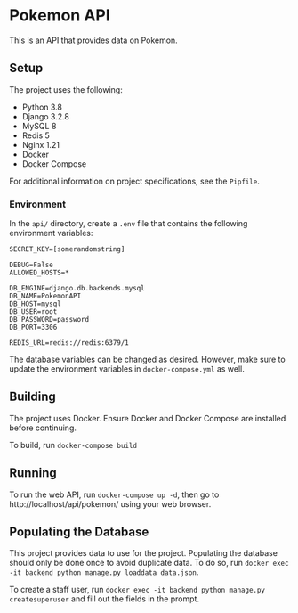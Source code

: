 # Pokemon API
This is an API that provides data on Pokemon.

## Setup
The project uses the following:
- Python 3.8
- Django 3.2.8
- MySQL 8
- Redis 5
- Nginx 1.21
- Docker
- Docker Compose

For additional information on project specifications, see the ```Pipfile```.

### Environment
In the ```api/``` directory, create a ```.env``` file
that contains the following environment variables:
```
SECRET_KEY=[somerandomstring]

DEBUG=False
ALLOWED_HOSTS=*

DB_ENGINE=django.db.backends.mysql
DB_NAME=PokemonAPI
DB_HOST=mysql
DB_USER=root
DB_PASSWORD=password
DB_PORT=3306

REDIS_URL=redis://redis:6379/1
```
The database variables can be changed as desired. However, make sure to update
the environment variables in ```docker-compose.yml``` as well.

## Building
The project uses Docker. Ensure Docker and Docker Compose are installed before continuing.

To build, run ```docker-compose build```

## Running
To run the web API, run ```docker-compose up -d```, then 
go to http://localhost/api/pokemon/ using your web browser.

## Populating the Database
This project provides data to use for the project.
Populating the database should only be done once to avoid duplicate data. 
To do so, run ```docker exec -it backend python manage.py loaddata data.json```.

To create a staff user, run ```docker exec -it backend python manage.py createsuperuser```
and fill out the fields in the prompt.
